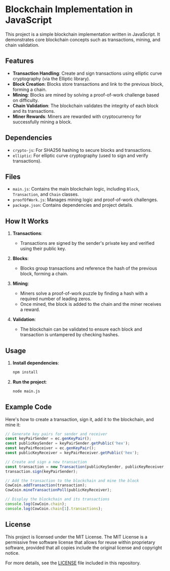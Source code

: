 # Blockchain Implementation in JavaScript

This project is a simple blockchain implementation written in JavaScript. It demonstrates core blockchain concepts such as transactions, mining, and chain validation.

## Features
- **Transaction Handling**: Create and sign transactions using elliptic curve cryptography (via the Elliptic library).
- **Block Creation**: Blocks store transactions and link to the previous block, forming a chain.
- **Mining**: Blocks are mined by solving a proof-of-work challenge based on difficulty.
- **Chain Validation**: The blockchain validates the integrity of each block and its transactions.
- **Miner Rewards**: Miners are rewarded with cryptocurrency for successfully mining a block.

## Dependencies
- `crypto-js`: For SHA256 hashing to secure blocks and transactions.
- `elliptic`: For elliptic curve cryptography (used to sign and verify transactions).

## Files
- `main.js`: Contains the main blockchain logic, including `Block`, `Transaction`, and `Chain` classes.
- `proofOfWork.js`: Manages mining logic and proof-of-work challenges.
- `package.json`: Contains dependencies and project details.

## How It Works

1. **Transactions**: 
   - Transactions are signed by the sender's private key and verified using their public key.
   
2. **Blocks**:
   - Blocks group transactions and reference the hash of the previous block, forming a chain.
   
3. **Mining**:
   - Miners solve a proof-of-work puzzle by finding a hash with a required number of leading zeros.
   - Once mined, the block is added to the chain and the miner receives a reward.
   
4. **Validation**:
   - The blockchain can be validated to ensure each block and transaction is untampered by checking hashes.

## Usage

1. **Install dependencies**:
   ```bash
   npm install
2. **Run the project**:
   ```bash
   node main.js
## Example Code

Here's how to create a transaction, sign it, add it to the blockchain, and mine it:

```js
// Generate key pairs for sender and receiver
const keyPairSender = ec.genKeyPair();
const publicKeySender = keyPairSender.getPublic('hex');
const keyPairReceiver = ec.genKeyPair();
const publicKeyReceiver = keyPairReceiver.getPublic('hex');

// Create and sign a new transaction
const transaction = new Transaction(publicKeySender, publicKeyReceiver, 10);
transaction.sign(keyPairSender);

// Add the transaction to the blockchain and mine the block
CowCoin.addTransaction(transaction);
CowCoin.mineTransactionPoll(publicKeyReceiver);

// Display the blockchain and its transactions
console.log(CowCoin.chain);
console.log(CowCoin.chain[1].transactions);

```

## License

This project is licensed under the MIT License. The MIT License is a permissive free software license that allows for reuse within proprietary software, provided that all copies include the original license and copyright notice. 

For more details, see the [LICENSE](LICENSE) file included in this repository.
